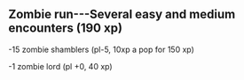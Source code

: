## Zombie run---Several easy and medium encounters (190 xp)

-15 zombie shamblers (pl-5, 10xp a pop for 150 xp)

-1 zombie lord (pl +0, 40 xp)




